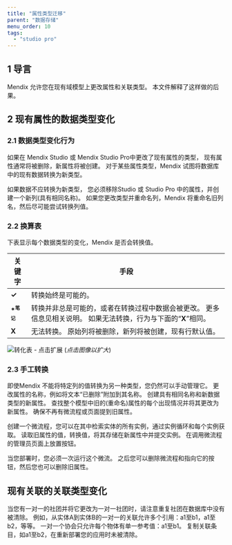 ```yaml
---
title: "属性类型迁移"
parent: "数据存储"
menu_order: 10
tags:
  - "studio pro"
---
```


## 1 导言

Mendix 允许您在现有域模型上更改属性和关联类型。 本文件解释了这样做的后果。

## 2 现有属性的数据类型变化

### 2.1 数据类型变化行为

如果在 Mendix Studio 或 Mendix Studio Pro中更改了现有属性的类型， 现有属性通常将被删除，新属性将被创建。 对于某些属性类型，Mendix 试图将数据库中的现有数据转换为新类型。

如果数据不应转换为新类型， 您必须移除Studio 或 Studio Pro 中的属性，并创建一个新列(具有相同名称)。 如果您更改类型并重命名列，Mendix 将重命名旧列名，然后尽可能尝试转换列值。

### 2.2 换算表

下表显示每个数据类型的变化，Mendix 是否会转换值。

| 关键字                                  | 手段                                                           |
| ------------------------------------ | ------------------------------------------------------------ |
| **&#x2713;**                         | 转换始终是可能的。                                                    |
| **\*<sup><small>笔记</small></sup>** | 转换并非总是可能的，或者在转换过程中数据会被更改。 更多信息见相关说明。 如果无法转换，行为与下面的“**X**”相同。 |
| **X**                                | 无法转换。 原始列将被删除，新列将被创建，现有行默认值。                                 |

![转化表 - 点击扩展](attachments/attributes-type-migration/conversion-table.png) (*点击图像以扩大*)

### 2.3 手工转换

即使Mendix 不能将特定列的值转换为另一种类型，您仍然可以手动管理它。 更改属性的名称，例如将文本“已删除”附加到其名称。 创建具有相同名称和新数据类型的新属性。 查找整个模型中旧的(重命名)属性的每个出现情况并将其更改为新属性。 确保不再有微流程或页面提到旧属性。

创建一个微流程，您可以在其中检索实体的所有实例，通过实例循环和每个实例获取。 读取旧属性的值，转换值，将其存储在新属性中并提交实例。 在调用微流程的管理员页面上放置按钮。

当您部署时，您必须一次运行这个微流。 之后您可以删除微流程和指向它的按钮，然后您也可以删除旧属性。

## 现有关联的关联类型变化

当您有一对一的社团并将它更改为一对一社团时，请注意重复社团在数据库中没有被清除。 例如，从实体A到实体B的一对一的关联允许多个引用：a1至b1，a1至b2，等等。 一对一个协会只允许每个物体有单一参考值：a1至b1。 复制关联条目，如a1至b2，在重新部署您的应用时未被清除。
